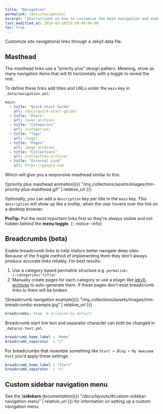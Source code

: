```yaml
---
title: "Navigation"
permalink: /docs/navigation/
excerpt: "Instructions on how to customize the main navigation and enabling breadcrumb links."
last_modified_at: 2018-03-20T15:59:40-04:00
toc: true
---
```


Customize site navigational links through a Jekyll data file.

## Masthead

The masthead links use a "priority plus" design pattern. Meaning, show as many navigation items that will fit horizontally with a toggle to reveal the rest.

To define these links add titles and URLs under the `main` key in `_data/navigation.yml`:

```yaml
main:
  - title: "Quick-Start Guide"
    url: /docs/quick-start-guide/
  - title: "Posts"
    url: /year-archive/
  - title: "Categories"
    url: /categories/
  - title: "Tags"
    url: /tags/
  - title: "Pages"
    url: /page-archive/
  - title: "Collections"
    url: /collection-archive/
  - title: "External Link"
    url: https://google.com
```

Which will give you a responsive masthead similar to this:

![priority plus masthead animation]({{ "/my_collections/assets/images/mm-priority-plus-masthead.gif" | relative_url }})

Optionally, you can add a `description` key per title in the `main` key. This `description` will show up like a tooltip, when the user hovers over the link on a desktop browser.

**ProTip:** Put the most important links first so they're always visible and not hidden behind the **menu toggle**.
{: .notice--info}

## Breadcrumbs (beta)

Enable breadcrumb links to help visitors better navigate deep sites. Because of the fragile method of implementing them they don't always produce accurate links reliably. For best results:

1. Use a category based permalink structure e.g. `permalink: /:categories/:title/`
2. Manually create pages for each category or use a plugin like [jekyll-archives](https://github.com/jekyll/jekyll-archives) to auto-generate them. If these pages don't exist breadcrumb links to them will be broken.

![breadcrumb navigation example]({{ "/my_collections/assets/images/mm-breadcrumbs-example.jpg" | relative_url }})

```yaml
breadcrumbs: true  # disabled by default
```

Breadcrumb start link text and separator character can both be changed in `_data/ui-text.yml`.

```yaml
breadcrumb_home_label : "Home"
breadcrumb_separator  : "/"
```

For breadcrumbs that resemble something like `Start > Blog > My Awesome Post` you'd apply these settings:

```yaml
breadcrumb_home_label : "Start"
breadcrumb_separator  : ">"
```

## Custom sidebar navigation menu

See the [**sidebars** documentation]({{ "/docs/layouts/#custom-sidebar-navigation-menu" | relative_url }}) for information on setting up a custom navigation menu.